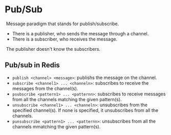 # Pub/Sub

​	Message paradigm that stands for publish/subscribe.

- There is a publisher, who sends the message through a channel.
- There is a subscriber, who receives the message.

​	The publisher doesn't know the subscribers.

## Pub/sub in Redis

- `publish <channel> <message>`: publishs the message on the channel.
- `subscribe <channel1> ... <channeln>`: subscribes to receive the messages from the channel(s).
- `psubscribe <pattern1> ... <patternn>`: subscribes to receive messages from all the channels matching the given pattern(s).
- `unsubscribe <channel1> ... <channeln>`: unsubscribes from the specified channel(s). If none is specified, it unsubscribes from all the channels.
- `punsubscribe <pattern1> ... <patternn>`: unsubscribes from all the channels mmatching the given pattern(s).
